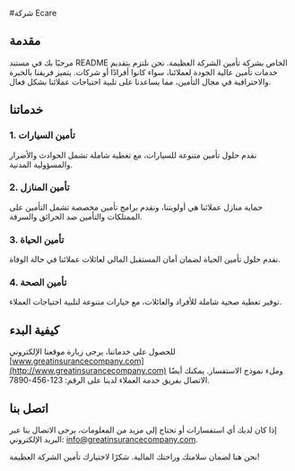 #شركة Ecare

## مقدمة

مرحبًا بك في مستند README الخاص بشركة تأمين الشركة العظيمة. نحن نلتزم بتقديم خدمات تأمين عالية الجودة لعملائنا، سواء كانوا أفرادًا أو شركات. يتميز فريقنا بالخبرة والاحترافية في مجال التأمين، مما يساعدنا على تلبية احتياجات عملائنا بشكل فعال.

## خدماتنا

### 1. تأمين السيارات
نقدم حلول تأمين متنوعة للسيارات، مع تغطية شاملة تشمل الحوادث والأضرار والمسؤولية المدنية.

### 2. تأمين المنازل
حماية منازل عملائنا هي أولويتنا، ونقدم برامج تأمين مخصصة تشمل التأمين على الممتلكات والتأمين ضد الحرائق والسرقة.

### 3. تأمين الحياة
نقدم حلول تأمين الحياة لضمان أمان المستقبل المالي لعائلات عملائنا في حالة الوفاة.

### 4. تأمين الصحة
توفير تغطية صحية شاملة للأفراد والعائلات، مع خيارات متنوعة لتلبية احتياجات العملاء.

## كيفية البدء

للحصول على خدماتنا، يرجى زيارة موقعنا الإلكتروني [www.greatinsurancecompany.com](http://www.greatinsurancecompany.com) وملء نموذج الاستفسار. يمكنك أيضًا الاتصال بفريق خدمة العملاء لدينا على الرقم: 123-456-7890.

## اتصل بنا

إذا كان لديك أي استفسارات أو تحتاج إلى مزيد من المعلومات، يرجى الاتصال بنا عبر البريد الإلكتروني: info@greatinsurancecompany.com.

نحن هنا لضمان سلامتك وراحتك المالية. شكرًا لاختيارك تأمين الشركة العظيمة!

